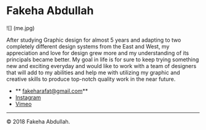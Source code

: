 # Fakeha Abdullah

#### []()

![] (me.jpg)

After studying Graphic design for almost 5 years and adapting to two completely different design systems from the East and West, my appreciation and love for design grew more and my understanding of its principals became better. My goal in life is for sure to keep trying something new and exciting everyday and would like to work with a team of designers that will add to my abilities and help me with utilizing my graphic and creative skills to produce top-notch quality work in the near future.

- ** [fakeharafat@gmail.com](mailto:fakeharafat@gmail.com)**
- [Instagram](https://www.instagram.com/fakeha_abdullah/)
- [Vimeo](https://vimeo.com/user71744295)

---

© 2018 Fakeha Abdullah.

